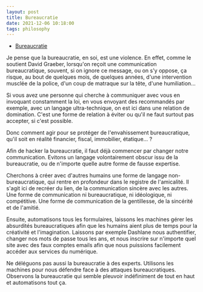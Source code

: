 ```yaml
---
layout: post
title: Bureaucratie
date: 2021-12-06 10:18:00
tags: philosophy
---
```


- [Bureaucratie](https://www.amazon.com/Bureaucratie/dp/2330076142)

Je pense que la bureaucratie, en soi, est une violence. En effet, comme le soutient David Graeber, lorsqu'on reçoit une communication bureaucratique, souvent, si on ignore ce message, ou on s'y oppose, ça risque, au bout de quelques mois, de quelques années, d'une intervention musclée de la police, d'un coup de matraque sur la tête, d'une humiliation...

Si vous avez une personne qui cherche à communiquer avec vous en invoquant constamment la loi, en vous envoyant des recommandés par exemple, avec un langage ultra-technique, on est ici dans une relation de domination. C'est une forme de relation à éviter ou qu'il ne faut surtout pas accepter, si c'est possible.

Donc comment agir pour se protéger de l'envahissement bureaucratique, qu'il soit en réalité financier, fiscal, immobilier, étatique... ? 

Afin de hacker la bureaucratie, il faut déjà commencer par changer notre communication. Evitons un langage volontairement obscur issu de la bureaucratie, ou de n'importe quelle autre forme de fausse expertise. 

Cherchons à créer avec d'autres humains une forme de langage non-bureaucratique, qui rentre en profondeur dans le registre de l'amicalité. Il s'agit ici de recréer du lien, de la communication sincère avec les autres. Une forme de communication ni bureaucratique, ni idéologique, ni compétitive. Une forme de communication de la gentillesse, de la sincérité et de l'amitié.

Ensuite, automatisons tous les formulaires, laissons les machines gérer les absurdités bureaucratiques afin que les humains aient plus de temps pour la créativité et l'imagination. Laissons par exemple Dashlane nous authentifier, changer nos mots de passe tous les ans, et nous inscrire sur n'importe quel site avec des faux comptes emails afin que nous puissions facilement accéder aux services du numérique.

Ne déléguons pas aussi la bureaucratie à des experts. Utilisons les machines pour nous défendre face à des attaques bureaucratiques. Observons la bureaucratie qui semble pleuvoir indéfiniment de tout en haut et automatisons tout ça.